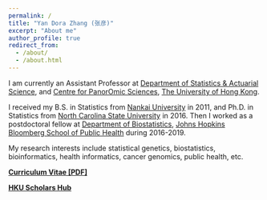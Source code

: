 ```yaml
---
permalink: /
title: "Yan Dora Zhang (张彦)"
excerpt: "About me"
author_profile: true
redirect_from: 
  - /about/
  - /about.html
---
```



<!--
<p align="center">
  <img src="https://yandorazhang.github.io/images/doraz.JPG?raw=true" alt="Photo" style="width: 450px;"/> 
</p>
-->



I am currently an  Assistant Professor at [Department of Statistics & Actuarial Science](https://saasweb.hku.hk/), and 
 [Centre for PanorOmic Sciences](https://cpos.hku.hk/), 
 [The University of Hong Kong](https://www.hku.hk/).  
 
 
 
I received  my  B.S. in Statistics from  [Nankai University](https://www.nankai.edu.cn/) in 2011, and  Ph.D. in Statistics from [North Carolina State University](http://www.stat.ncsu.edu)  in 2016. Then I worked as a postdoctoral fellow  at [Department of Biostatistics](https://www.jhsph.edu/departments/biostatistics/), 
  [Johns Hopkins Bloomberg School of Public Health](https://www.jhsph.edu/) during 2016-2019. 

My research interests include statistical genetics, biostatistics,  bioinformatics, health informatics, cancer genomics, public health, etc. 



[**Curriculum Vitae [PDF]**](http://yandorazhang.github.io/files/ZhangYan_updating.pdf)


[**HKU Scholars Hub**](https://repository.hku.hk/cris/rp/rp02590)

